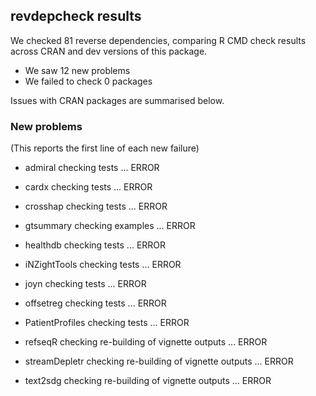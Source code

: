 ## revdepcheck results

We checked 81 reverse dependencies, comparing R CMD check results across CRAN and dev versions of this package.

 * We saw 12 new problems
 * We failed to check 0 packages

Issues with CRAN packages are summarised below.

### New problems
(This reports the first line of each new failure)

* admiral
  checking tests ... ERROR

* cardx
  checking tests ... ERROR

* crosshap
  checking tests ... ERROR

* gtsummary
  checking examples ... ERROR

* healthdb
  checking tests ... ERROR

* iNZightTools
  checking tests ... ERROR

* joyn
  checking tests ... ERROR

* offsetreg
  checking tests ... ERROR

* PatientProfiles
  checking tests ... ERROR

* refseqR
  checking re-building of vignette outputs ... ERROR

* streamDepletr
  checking re-building of vignette outputs ... ERROR

* text2sdg
  checking re-building of vignette outputs ... ERROR


